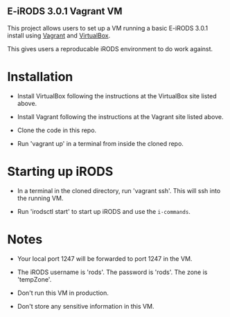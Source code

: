## E-iRODS 3.0.1 Vagrant VM

This project allows users to set up a VM running a basic E-iRODS 3.0.1 install using <a href="http://www.vagrantup.com/
">Vagrant</a> and <a href="https://www.virtualbox.org">VirtualBox</a>.

This gives users a reproducable iRODS environment to do work against.


# Installation

* Install VirtualBox following the instructions at the VirtualBox site listed above.

* Install Vagrant following the instructions at the Vagrant site listed above.

* Clone the code in this repo.

* Run 'vagrant up' in a terminal from inside the cloned repo. 


# Starting up iRODS

* In a terminal in the cloned directory, run 'vagrant ssh'. This will ssh into the running VM.

* Run 'irodsctl start' to start up iRODS and use the `i-commands`.


# Notes

* Your local port 1247 will be forwarded to port 1247 in the VM.

* The iRODS username is 'rods'. The password is 'rods'. The zone is 'tempZone'.

* Don't run this VM in production.

* Don't store any sensitive information in this VM.
